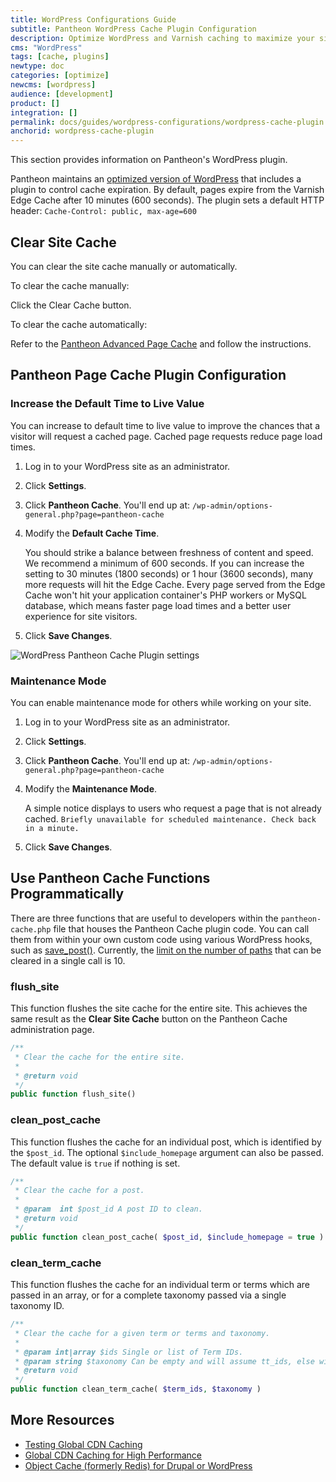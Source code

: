 ```yaml
---
title: WordPress Configurations Guide
subtitle: Pantheon WordPress Cache Plugin Configuration
description: Optimize WordPress and Varnish caching to maximize your site's performance.
cms: "WordPress"
tags: [cache, plugins]
newtype: doc
categories: [optimize]
newcms: [wordpress]
audience: [development]
product: []
integration: []
permalink: docs/guides/wordpress-configurations/wordpress-cache-plugin
anchorid: wordpress-cache-plugin
---
```


This section provides information on Pantheon's WordPress plugin.

Pantheon maintains an [optimized version of WordPress](https://github.com/pantheon-systems/WordPress) that includes a plugin to control cache expiration. By default, pages expire from the Varnish Edge Cache after 10 minutes (600 seconds). The plugin sets a default HTTP header: `Cache-Control: public, max-age=600`

## Clear Site Cache

You can clear the site cache manually or automatically. 

To clear the cache manually:

Click the Clear Cache button.

To clear the cache automatically:

Refer to the [Pantheon Advanced Page Cache](https://wordpress.org/plugins/pantheon-advanced-page-cache) and follow the instructions.

## Pantheon Page Cache Plugin Configuration

### Increase the Default Time to Live Value

You can increase to default time to live value to improve the chances that a visitor will request a cached page. Cached page requests reduce page load times.

1. Log in to your WordPress site as an administrator.

1. Click **Settings**.

1. Click **Pantheon Cache**. You'll end up at: `/wp-admin/options-general.php?page=pantheon-cache`

1. Modify the **Default Cache Time**. 

    You should strike a balance between freshness of content and speed. We recommend a minimum of 600 seconds. If you can increase the setting to 30 minutes (1800 seconds) or 1 hour (3600 seconds), many more requests will hit the Edge Cache. Every page served from the Edge Cache won't hit your application container's PHP workers or MySQL database, which means faster page load times and a better user experience for site visitors.

1. Click **Save Changes**.

![WordPress Pantheon Cache Plugin settings](../../../images/WordPress_Pantheon-Cache-Settings.png)

### Maintenance Mode

You can enable maintenance mode for others while working on your site.

1. Log in to your WordPress site as an administrator.

1. Click **Settings**.

1. Click **Pantheon Cache**. You'll end up at: `/wp-admin/options-general.php?page=pantheon-cache`

1. Modify the **Maintenance Mode**.

    A simple notice displays to users who request a page that is not already cached.
    `Briefly unavailable for scheduled maintenance. Check back in a minute.`

1. Click **Save Changes**.

## Use Pantheon Cache Functions Programmatically

There are three functions that are useful to developers within the `pantheon-cache.php` file that houses the Pantheon Cache plugin code. You can call them from within your own custom code using various WordPress hooks, such as [save_post()](https://developer.wordpress.org/reference/hooks/save_post/). Currently, the [limit on the number of paths](https://github.com/pantheon-systems/WordPress/issues/24) that can be cleared in a single call is 10.

### flush_site

This function flushes the site cache for the entire site. This achieves the same result as the **Clear Site Cache** button on the Pantheon Cache administration page.

```php
/**
 * Clear the cache for the entire site.
 *
 * @return void
 */
public function flush_site()
```

### clean_post_cache

This function flushes the cache for an individual post, which is identified by the `$post_id`. The optional `$include_homepage` argument can also be passed. The default value is `true` if nothing is set.

```php
/**
 * Clear the cache for a post.
 *
 * @param  int $post_id A post ID to clean.
 * @return void
 */
public function clean_post_cache( $post_id, $include_homepage = true )
```

### clean_term_cache

This function flushes the cache for an individual term or terms which are passed in an array, or for a complete taxonomy passed via a single taxonomy ID.

```php
/**
 * Clear the cache for a given term or terms and taxonomy.
 *
 * @param int|array $ids Single or list of Term IDs.
 * @param string $taxonomy Can be empty and will assume tt_ids, else will use for context.
 * @return void
 */
public function clean_term_cache( $term_ids, $taxonomy )
```

## More Resources

- [Testing Global CDN Caching](/guides/global-cdn/test-global-cdn-caching)
- [Global CDN Caching for High Performance](/guides/global-cdn/global-cdn-caching)
- [Object Cache (formerly Redis) for Drupal or WordPress](/guides/object-cache)